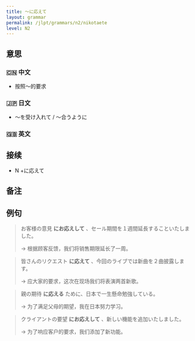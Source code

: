 ```yaml
---
title: 〜に応えて
layout: grammar
permalink: /jlpt/grammars/n2/nikotaete
level: N2
---
```


## 意思

### 🇨🇳 中文

- 按照〜的要求

### 🇯🇵 日文

- 〜を受け入れて / 〜合うように

### 🇬🇧 英文


## 接续

- N +に応えて

## 备注


## 例句

> お客様の意見 **にお応えして** 、セール期間を１週間延長することいたしました。
>
> → 根据顾客反馈，我们将销售期限延长了一周。

> 皆さんのリクエスト **に応えて** 、今回のライブでは新曲を２曲披露します。
>
> → 应大家的要求，这次在现场我们将表演两首新歌。

> 親の期待 **に応える** ために、日本で一生懸命勉強している。
>
> → 为了满足父母的期望，我在日本努力学习。

> クライアントの要望 **にお応えして** 、新しい機能を追加いたしました。
>
> → 为了响应客户的要求，我们添加了新功能。

